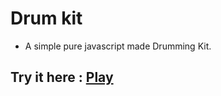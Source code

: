 # Drum kit
* A simple pure javascript made Drumming Kit. 
## Try it here : [Play](https://debck-drum-kit.glitch.me/)
